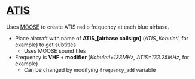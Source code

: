 # <u>ATIS</u>
Uses [MOOSE](https://flightcontrol-master.github.io/MOOSE_DOCS/Documentation/Ops.Atis.html) to create ATIS radio frequency at each blue airbase.
- Place aircraft with name of **ATIS_[airbase callsign]** (*ATIS_Kobuleti*, for example) to get subtitles
  - Uses MOOSE sound files
- Frequency is **VHF + modifier** (*Kobuleti=133MHz, ATIS=133.25MHz*, for example)
  - Can be changed by modifying `frequency_add` variable
